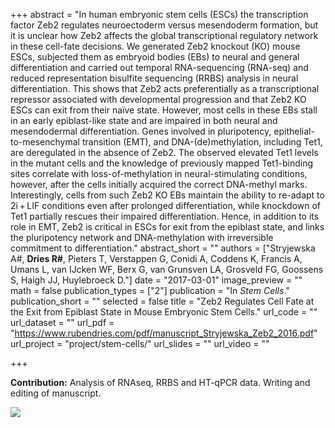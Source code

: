+++
abstract = "In human embryonic stem cells (ESCs) the transcription factor Zeb2 regulates neuroectoderm versus mesendoderm formation, but it is unclear how Zeb2 affects the global transcriptional regulatory network in these cell-fate decisions. We generated Zeb2 knockout (KO) mouse ESCs, subjected them as embryoid bodies (EBs) to neural and general differentiation and carried out temporal RNA-sequencing (RNA-seq) and reduced representation bisulfite sequencing (RRBS) analysis in neural differentiation. This shows that Zeb2 acts preferentially as a transcriptional repressor associated with developmental progression and that Zeb2 KO ESCs can exit from their naïve state. However, most cells in these EBs stall in an early epiblast-like state and are impaired in both neural and mesendodermal differentiation. Genes involved in pluripotency, epithelial-to-mesenchymal transition (EMT), and DNA-(de)methylation, including Tet1, are deregulated in the absence of Zeb2. The observed elevated Tet1 levels in the mutant cells and the knowledge of previously mapped Tet1-binding sites correlate with loss-of-methylation in neural-stimulating conditions, however, after the cells initially acquired the correct DNA-methyl marks. Interestingly, cells from such Zeb2 KO EBs maintain the ability to re-adapt to 2i + LIF conditions even after prolonged differentiation, while knockdown of Tet1 partially rescues their impaired differentiation. Hence, in addition to its role in EMT, Zeb2 is critical in ESCs for exit from the epiblast state, and links the pluripotency network and DNA-methylation with irreversible commitment to differentiation."
abstract_short = ""
authors = ["Stryjewska A#, **Dries R#**, Pieters T, Verstappen G, Conidi A, Coddens K, Francis A, Umans L, van IJcken WF, Berx G, van Grunsven LA, Grosveld FG, Goossens S, Haigh JJ, Huylebroeck D."]
date = "2017-03-01"
image_preview = ""
math = false
publication_types = ["2"]
publication = "In *Stem Cells*."
publication_short = ""
selected = false
title = "Zeb2 Regulates Cell Fate at the Exit from Epiblast State in Mouse Embryonic Stem Cells."
url_code = ""
url_dataset = ""
url_pdf = "https://www.rubendries.com/pdf/manuscript_Stryjewska_Zeb2_2016.pdf"
url_project = "project/stem-cells/"
url_slides = ""
url_video = ""

+++

**Contribution:** Analysis of RNAseq, RRBS and HT-qPCR data. Writing and editing of manuscript.

![](/img/summary_Zeb2_stryjewska.png)